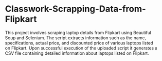 # Classwork-Scrapping-Data-from-Flipkart
This project involves scraping laptop details from Flipkart using Beautiful Soup and Selenium. The script extracts information such as the name, specifications, actual price, and discounted price of various laptops listed on Flipkart. 
Upon successful execution of the uploaded script it generates a CSV file containing detailed information about laptops listed on Flipkart.
